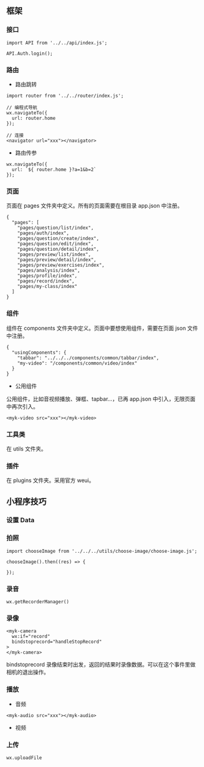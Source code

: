 ## 框架

### 接口

```
import API from '../../api/index.js';
```

```
API.Auth.login();
```

### 路由

* 路由跳转

```
import router from '../../router/index.js';
```

```
// 编程式导航
wx.navigateTo({
  url: router.home
});
```

```
// 连接
<navigator url="xxx"></navigator>
```

* 路由传参

```
wx.navigateTo({
  url: `${ router.home }?a=1&b=2`
});
```

### 页面

页面在 pages 文件夹中定义。所有的页面需要在根目录 app.json 中注册。

```
{
  "pages": [
    "pages/question/list/index",
    "pages/auth/index",
    "pages/question/create/index",
    "pages/question/edit/index",
    "pages/question/detail/index",
    "pages/preview/list/index",
    "pages/preview/detail/index",
    "pages/preview/exercises/index",
    "pages/analysis/index",
    "pages/profile/index",
    "pages/record/index",
    "pages/my-class/index"
  ]
}
```

### 组件

组件在 components 文件夹中定义。页面中要想使用组件，需要在页面 json 文件中注册。

```
{
  "usingComponents": {
    "tabbar": "../../../components/common/tabbar/index",
    "my-video": "/components/common/video/index"
  }
}
```

* 公用组件

公用组件，比如音视频播放、弹框、tapbar...，已再 app.json 中引入，无限页面中再次引入。

```
<myk-video src="xxx"></myk-video>
```

### 工具类

在 utils 文件夹。

### 插件

在 plugins 文件夹。采用官方 weui。

## 小程序技巧

### 设置 Data

### 拍照

```
import chooseImage from '../../../utils/choose-image/choose-image.js';

chooseImage().then((res) => {

});
```

### 录音

```
wx.getRecorderManager()
```

### 录像

```
<myk-camera
  wx:if="record"
  bindstoprecord="handleStopRecord"
>
</myk-camera>
```

bindstoprecord 录像结束时出发，返回的结果时录像数据。可以在这个事件里做相机的退出操作。

### 播放

* 音频

```
<myk-audio src="xxx"></myk-audio>
```

* 视频

<myk-video src="xxx"></myk-video>

### 上传

```
wx.uploadFile
```